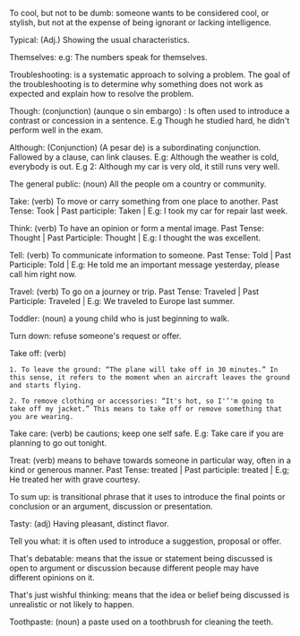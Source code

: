 To cool, but not to be dumb: someone wants to be considered cool, or stylish, but not at the expense of being ignorant or lacking intelligence.

Typical: (Adj.) Showing the usual characteristics.

Themselves: e.g: The numbers speak for themselves. 

Troubleshooting: is a systematic approach to solving a problem. The goal of the troubleshooting is to determine why something does not work as expected and explain how to resolve the problem.

Though: (conjunction) (aunque o sin embargo) : Is often used to introduce a contrast or concession in a sentence. E.g Though he studied hard, he didn't perform well in the exam.

Although: (Conjunction) (A pesar de) is a subordinating conjunction. Fallowed by a clause, can link clauses. E.g: Although the weather is cold, everybody is out. E.g 2: Although my car is very old, it still runs very well.

The general public: (noun) All the people om a country or community. 

Take: (verb) To move or carry something from one place to another. Past Tense: Took | Past participle: Taken | E.g: I took my car for repair last week.

Think: (verb) To have an opinion or form a mental image. Past Tense: Thought | Past Participle: Thought | E.g: I thought the was excellent.

Tell: (verb) To communicate information to someone. Past Tense: Told | Past Participle: Told | E.g: He told me an important message yesterday, please call him right now.

Travel: (verb) To go on a journey or trip. Past Tense: Traveled | Past Participle: Traveled | E.g: We traveled to Europe last summer.

Toddler: (noun) a young child who is just beginning to walk.

Turn down: refuse someone's request or offer.

Take off: (verb)

	1. To leave the ground: “The plane will take off in 30 minutes.” In this sense, it refers to the moment when an aircraft leaves the ground and starts flying.

	2. To remove clothing or accessories: “It's hot, so I'’'m going to take off my jacket.” This means to take off or remove something that you are wearing.

Take care: (verb) be cautions; keep one self safe. E.g: Take care if you are planning to go out tonight. 

Treat: (verb) means to behave towards someone in particular way, often in a kind or generous manner. Past Tense: treated | Past participle: treated | E.g; He treated her with grave courtesy. 

To sum up: is transitional phrase that it uses to introduce the final points or conclusion or an argument, discussion or presentation.

Tasty: (adj) Having pleasant, distinct flavor. 

Tell you what: it is often used to introduce a suggestion, proposal or offer. 

That's debatable: means that the issue or statement being discussed is open to argument or discussion because different people may have different opinions on it.

That's just wishful thinking: means that the idea or belief being discussed is unrealistic or not likely to happen. 

Toothpaste: (noun) a paste used on a toothbrush for cleaning the teeth. 

